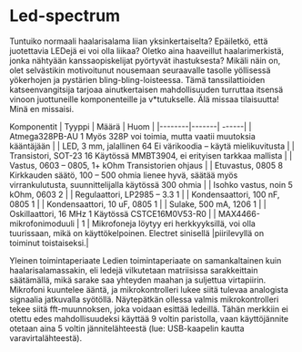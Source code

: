 # Led-spectrum

Tuntuiko normaali haalarisalama liian yksinkertaiselta? Epäiletkö, että juotettavia LEDejä ei voi olla liikaa? Oletko aina haaveillut haalarimerkistä, jonka nähtyään kanssaopiskelijat pyörtyvät ihastuksesta?
Mikäli näin on, olet selvästikin motivoitunut nousemaan seuraavalle tasolle yöllisessä yökerhojen ja pystärien bling-bling-loisteessa. Tämä tanssilattioiden katseenvangitsija tarjoaa ainutkertaisen mahdollisuuden turruttaa itsensä vinoon juottuneille komponenteille ja v*tutukselle. Älä missaa tilaisuutta! Minä en missaisi.

Komponentit
| Tyyppi |	Määrä |	Huom |
|--------|-------| ------|
| Atmega328PB-AU	1	Myös 328P voi toimia, mutta vaatii muutoksia kääntäjään |
| LED, 3 mm, jalallinen	64	Ei värikoodia – käytä mielikuvitusta |
| Transistori, SOT-23	16	Käytössä MMBT3904, ei erityisen tarkkaa mallista |
| Vastus, 0603 – 0805, 1+ kOhm		Transistorien ohjaus |
| Etuvastus, 0805	8	Kirkkauden säätö, 100 – 500 ohmia lienee hyvä, säätää myös virrankulutusta, suunnittelijalla käytössä 300 ohmia |
| Isohko vastus, noin 5 kOhm, 0603	2	 |
| Regulaattori, LP2985 – 3.3	1	|
| Kondensaattori, 100 nF, 0805	1	|
| Kondensaattori, 10 uF, 0805	1	|
| Sulake, 500 mA, 1206	1	|
| Oskillaattori, 16 MHz	1	Käytössä CSTCE16M0V53-R0 |
| MAX4466-mikrofonimoduuli |	1 |	Mikrofoneja löytyy eri herkkyyksillä, voi olla tuurissaan, mikä on käyttökelpoinen. Electret sinisellä |piirilevyllä on toiminut toistaiseksi.|


Yleinen toimintaperiaate
Ledien toimintaperiaate on samankaltainen kuin haalarisalamassakin, eli ledejä vilkutetaan matriisissa sarakkeittain säätämällä, mikä sarake saa yhteyden maahan ja suljettua virtapiirin. 
Mikrofoni kuuntelee ääntä, ja mikrokontrolleri lukee siitä tulevaa analogista signaalia jatkuvalla syötöllä. Näytepätkän ollessa valmis mikrokontrolleri tekee siitä fft-muunnoksen, joka voidaan esittää ledeillä.
Tähän merkkiin ei otettu edes mahdollisuudeksi käyttää 9 voltin paristolla, vaan käyttöjännite otetaan aina 5 voltin jännitelähteestä (lue: USB-kaapelin kautta varavirtalähteestä).
